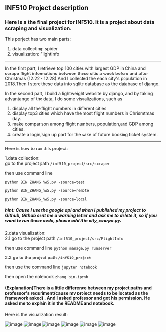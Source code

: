 ## INF510 Project description

### Here is a the final project for INF510. It is a project about data scraping and visualization.

This porject has two main parts:
1. data collecting: spider
2. visualization: FlightInfo

***

In the first part, I retrieve top 100 cities with largest GDP in China and scrape flight  informations between these citis a week before and after Christmas (12.22 - 12.28).And I collected the each city's population in 2018.Then I store these data into sqlite database as the database of django.


In the second part, I build a lightweight website by django, and by taking advantange of the data, I do some visualizations, such as
1. display all the flight numbers in different cities
2. display top3 cities which have the most flight numbers in Chrismtmas day.
3. make comparison among flight numbers, population,and  GDP among cities.
4. create a login/sign up part for the sake of future booking ticket system.

***

Here is how to run this project:

1.data collection:<br>
go to the project path `/inf510_project/src/scraper` 

then use command line

`python BIN_ZHANG_hw5.py -source=test`

`python BIN_ZHANG_hw5.py -source=remote`

`python BIN_ZHANG_hw5.py -source=local`


##### hint:  Cause I use the google api and when I published my project to Github, Github sent me a warning letter and ask me to delete it, so if you want to run these code, please add it in city_scarpe.py.
 
2.data visualization:<br>
2.1 go to the project path `/inf510_project/src/FlightInfo`
  
then use command line `python manage.py runserver`

2.2 go to the project path `/inf510_project` 

then use the command line  `jupyter notebook`

then open the notebook `zhang_bin.ipynb`

#### (Explanation)There is a little difference between my project paths and professor's requriment(cause my project needs to be located as the framework asked) . And I asked professor and got his permission. He asked me to explain it in the README and notebook.



Here is the visualization result:

![image](https://github.com/SondersB/inf510_project/blob/master/src/FlightInfo/airlines/static/img/1.png)
![image](https://github.com/SondersB/inf510_project/blob/master/src/FlightInfo/airlines/static/img/2.png)
![image](https://github.com/SondersB/inf510_project/blob/master/src/FlightInfo/airlines/static/img/3.png)
![image](https://github.com/SondersB/inf510_project/blob/master/src/FlightInfo/airlines/static/img/4.png)
![image](https://github.com/SondersB/inf510_project/blob/master/src/FlightInfo/airlines/static/img/5.png)
![image](https://github.com/SondersB/inf510_project/blob/master/src/FlightInfo/airlines/static/img/6.png)

